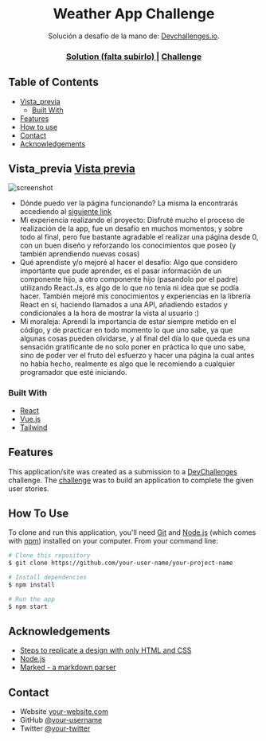 <!-- Please update value in the {}  -->

<h1 align="center">Weather App Challenge</h1>

<div align="center">
   Solución a desafío de la mano de:  <a href="http://devchallenges.io" target="_blank">Devchallenges.io</a>.
</div>

<div align="center">
  <h3>
    <a href="https://{your-url-to-the-solution}">
      Solution (falta subirlo)
    </a>
    <span> | </span>
    <a href="https://devchallenges.io/challenges/mM1UIenRhK808W8qmLWv">
      Challenge
    </a>
  </h3>
</div>

<!-- TABLE OF CONTENTS -->

## Table of Contents

- [Vista_previa](#Vista_previa)
  - [Built With](#built-with)
- [Features](#features)
- [How to use](#how-to-use)
- [Contact](#contact)
- [Acknowledgements](#acknowledgements)

<!-- OVERVIEW -->

## Vista_previa [Vista previa](#Vista_previa)

![screenshot](https://i.postimg.cc/7hfg0v4C/ej.png)


- Dónde puedo ver la página funcionando?
La misma la encontrarás accediendo al <a href="https://devchallenges.io/challenges/mM1UIenRhK808W8qmLWv">siguiente link</a> 
- Mi experiencia realizando el proyecto:
Disfruté mucho el proceso de realización de la app, fue un desafío en muchos momentos, y sobre todo al final, pero fue bastante agradable el realizar una página desde 0, con un buen diseño y reforzando los conocimientos que poseo (y también aprendiendo nuevas cosas)
- Qué aprendiste y/o mejoré al hacer el desafío:
Algo que considero importante que pude aprender, es el pasar información de un componente hijo, a otro componente hijo (pasandolo por el padre) utilizando React.Js, es algo de lo que no tenía ni idea que se podía hacer. También mejoré mis conocimientos y experiencias en la librería React en sí, haciendo llamados a una API, añadiendo estados y condicionales a la hora de mostrar la vista al usuario :)
- Mi moraleja:
Aprendí la importancia de estar siempre metido en el código, y de practicar en todo momento lo que uno sabe, ya que algunas cosas pueden olvidarse, y al final del día lo que queda es una sensación gratificante de no solo poner en práctica lo que uno sabe, sino de poder ver el fruto del esfuerzo y hacer una página la cual antes no había hecho, realmente es algo que le recomiendo a cualquier programador que esté iniciando.

### Built With

<!-- This section should list any major frameworks that you built your project using. Here are a few examples.-->

- [React](https://reactjs.org/)
- [Vue.js](https://vuejs.org/)
- [Tailwind](https://tailwindcss.com/)

## Features

<!-- List the features of your application or follow the template. Don't share the figma file here :) -->

This application/site was created as a submission to a [DevChallenges](https://devchallenges.io/challenges) challenge. The [challenge](https://devchallenges.io/challenges/mM1UIenRhK808W8qmLWv) was to build an application to complete the given user stories.

## How To Use

<!-- Example: -->

To clone and run this application, you'll need [Git](https://git-scm.com) and [Node.js](https://nodejs.org/en/download/) (which comes with [npm](http://npmjs.com)) installed on your computer. From your command line:

```bash
# Clone this repository
$ git clone https://github.com/your-user-name/your-project-name

# Install dependencies
$ npm install

# Run the app
$ npm start
```

## Acknowledgements

<!-- This section should list any articles or add-ons/plugins that helps you to complete the project. This is optional but it will help you in the future. For example: -->

- [Steps to replicate a design with only HTML and CSS](https://devchallenges-blogs.web.app/how-to-replicate-design/)
- [Node.js](https://nodejs.org/)
- [Marked - a markdown parser](https://github.com/chjj/marked)

## Contact

- Website [your-website.com](https://{your-web-site-link})
- GitHub [@your-username](https://{github.com/your-usermame})
- Twitter [@your-twitter](https://{twitter.com/your-username})
